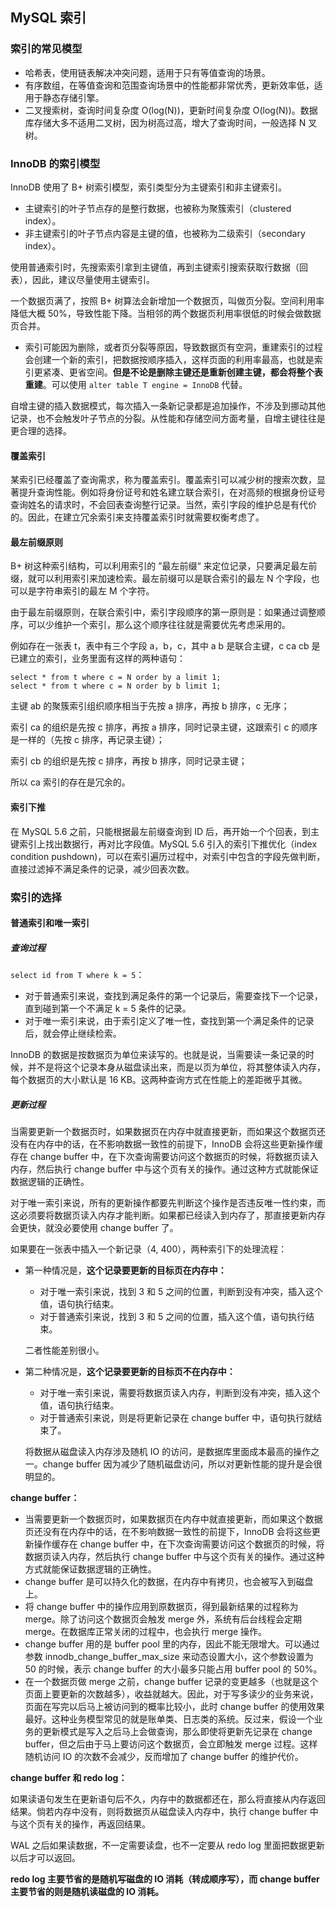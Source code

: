 ## MySQL 索引

### 索引的常见模型

- 哈希表，使用链表解决冲突问题，适用于只有等值查询的场景。
- 有序数组，在等值查询和范围查询场景中的性能都非常优秀，更新效率低，适用于静态存储引擎。
- 二叉搜索树，查询时间复杂度 O(log(N))，更新时间复杂度 O(log(N))。数据库存储大多不适用二叉树，因为树高过高，增大了查询时间，一般选择 N 叉树。



### InnoDB 的索引模型

InnoDB 使用了 B+ 树索引模型，索引类型分为主键索引和非主键索引。

- 主键索引的叶子节点存的是整行数据，也被称为聚簇索引（clustered index）。
- 非主键索引的叶子节点内容是主键的值，也被称为二级索引（secondary index）。

使用普通索引时，先搜索索引拿到主键值，再到主键索引搜索获取行数据（回表），因此，建议尽量使用主键索引。

一个数据页满了，按照 B+ 树算法会新增加一个数据页，叫做页分裂。空间利用率降低大概 50%，导致性能下降。当相邻的两个数据页利用率很低的时候会做数据页合并。

- 索引可能因为删除，或者页分裂等原因，导致数据页有空洞，重建索引的过程会创建一个新的索引，把数据按顺序插入，这样页面的利用率最高，也就是索引更紧凑、更省空间。**但是不论是删除主键还是重新创建主键，都会将整个表重建**。可以使用 `alter table T engine = InnoDB` 代替。

自增主键的插入数据模式，每次插入一条新记录都是追加操作，不涉及到挪动其他记录，也不会触发叶子节点的分裂。从性能和存储空间方面考量，自增主键往往是更合理的选择。



#### 覆盖索引

某索引已经覆盖了查询需求，称为覆盖索引。覆盖索引可以减少树的搜索次数，显著提升查询性能。例如将身份证号和姓名建立联合索引，在对高频的根据身份证号查询姓名的请求时，不会回表查询整行记录。当然，索引字段的维护总是有代价的。因此，在建立冗余索引来支持覆盖索引时就需要权衡考虑了。



#### 最左前缀原则

B+ 树这种索引结构，可以利用索引的 ”最左前缀“ 来定位记录，只要满足最左前缀，就可以利用索引来加速检索。最左前缀可以是联合索引的最左 N 个字段，也可以是字符串索引的最左 M 个字符。

由于最左前缀原则，在联合索引中，索引字段顺序的第一原则是：如果通过调整顺序，可以少维护一个索引，那么这个顺序往往就是需要优先考虑采用的。

例如存在一张表 t，表中有三个字段 a，b，c，其中 a b 是联合主键，c ca cb 是已建立的索引，业务里面有这样的两种语句：

```mysql
select * from t where c = N order by a limit 1;
select * from t where c = N order by b limit 1;
```

主键 ab 的聚簇索引组织顺序相当于先按 a 排序，再按 b 排序，c 无序；

索引 ca 的组织是先按 c 排序，再按 a 排序，同时记录主键，这跟索引 c 的顺序是一样的（先按 c 排序，再记录主键）；

索引 cb 的组织是先按 c 排序，再按 b 排序，同时记录主键；

所以 ca 索引的存在是冗余的。



#### 索引下推

在 MySQL 5.6 之前，只能根据最左前缀查询到 ID 后，再开始一个个回表，到主键索引上找出数据行，再对比字段值。MySQL 5.6 引入的索引下推优化（index condition pushdown)，可以在索引遍历过程中，对索引中包含的字段先做判断，直接过滤掉不满足条件的记录，减少回表次数。



### 索引的选择

#### 普通索引和唯一索引

##### 查询过程

`select id from T where k = 5`：

- 对于普通索引来说，查找到满足条件的第一个记录后，需要查找下一个记录，直到碰到第一个不满足 k = 5 条件的记录。
- 对于唯一索引来说，由于索引定义了唯一性，查找到第一个满足条件的记录后，就会停止继续检索。

InnoDB 的数据是按数据页为单位来读写的。也就是说，当需要读一条记录的时候，并不是将这个记录本身从磁盘读出来，而是以页为单位，将其整体读入内存，每个数据页的大小默认是 16 KB。这两种查询方式在性能上的差距微乎其微。



##### 更新过程

当需要更新一个数据页时，如果数据页在内存中就直接更新，而如果这个数据页还没有在内存中的话，在不影响数据一致性的前提下，InnoDB 会将这些更新操作缓存在 change buffer 中，在下次查询需要访问这个数据页的时候，将数据页读入内存，然后执行 change buffer 中与这个页有关的操作。通过这种方式就能保证数据逻辑的正确性。

对于唯一索引来说，所有的更新操作都要先判断这个操作是否违反唯一性约束，而这必须要将数据页读入内存才能判断。如果都已经读入到内存了，那直接更新内存会更快，就没必要使用 change buffer 了。

如果要在一张表中插入一个新记录（4, 400），两种索引下的处理流程：

- 第一种情况是，**这个记录要更新的目标页在内存中：**

  - 对于唯一索引来说，找到 3 和 5 之间的位置，判断到没有冲突，插入这个值，语句执行结束。
  - 对于普通索引来说，找到 3 和 5 之间的位置，插入这个值，语句执行结束。
  
  二者性能差别很小。
  
- 第二种情况是，**这个记录要更新的目标页不在内存中：**

  - 对于唯一索引来说，需要将数据页读入内存，判断到没有冲突，插入这个值，语句执行结束。
  - 对于普通索引来说，则是将更新记录在 change buffer 中，语句执行就结束了。

  将数据从磁盘读入内存涉及随机 IO 的访问，是数据库里面成本最高的操作之一。change buffer 因为减少了随机磁盘访问，所以对更新性能的提升是会很明显的。

**change buffer：**

- 当需要更新一个数据页时，如果数据页在内存中就直接更新，而如果这个数据页还没有在内存中的话，在不影响数据一致性的前提下，InnoDB 会将这些更新操作缓存在 change buffer 中，在下次查询需要访问这个数据页的时候，将数据页读入内存，然后执行 change buffer 中与这个页有关的操作。通过这种方式就能保证数据逻辑的正确性。
- change buffer 是可以持久化的数据，在内存中有拷贝，也会被写入到磁盘上。
- 将 change buffer 中的操作应用到原数据页，得到最新结果的过程称为 merge。除了访问这个数据页会触发 merge 外，系统有后台线程会定期 merge。在数据库正常关闭的过程中，也会执行 merge 操作。
- change buffer 用的是 buffer pool 里的内存，因此不能无限增大。可以通过参数 innodb_change_buffer_max_size 来动态设置大小，这个参数设置为 50 的时候，表示 change buffer 的大小最多只能占用 buffer pool 的 50%。
- 在一个数据页做 merge 之前，change buffer 记录的变更越多（也就是这个页面上要更新的次数越多），收益就越大。因此，对于写多读少的业务来说，页面在写完以后马上被访问到的概率比较小，此时 change buffer 的使用效果最好。这种业务模型常见的就是账单类、日志类的系统。反过来，假设一个业务的更新模式是写入之后马上会做查询，那么即使将更新先记录在 change buffer，但之后由于马上要访问这个数据页，会立即触发 merge 过程。这样随机访问 IO 的次数不会减少，反而增加了 change buffer 的维护代价。

**change buffer 和 redo log：**

如果读语句发生在更新语句后不久，内存中的数据都还在，那么将直接从内存返回结果。倘若内存中没有，则将数据页从磁盘读入内存中，执行 change buffer 中与这个页有关的操作，再返回结果。

WAL 之后如果读数据，不一定需要读盘，也不一定要从 redo log 里面把数据更新以后才可以返回。

**redo log 主要节省的是随机写磁盘的 IO 消耗（转成顺序写），而 change buffer 主要节省的则是随机读磁盘的 IO 消耗。**
